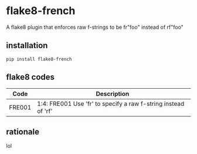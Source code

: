flake8-french
============

A flake8 plugin that enforces raw f-strings to be fr"foo" instead of rf"foo"

## installation

`pip install flake8-french`

## flake8 codes

| Code   | Description                                                    |
|--------|----------------------------------------------------------------|
| FRE001 | 1:4: FRE001 Use 'fr' to specify a raw f-string instead of 'rf' |

## rationale

lol
